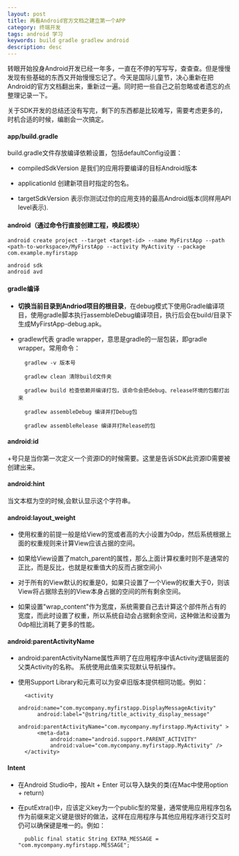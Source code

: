 ```yaml
---
layout: post
title: 再看Android官方文档之建立第一个APP
category: 终端开发
tags: android 学习
keywords: build gradle gradlew android
description: desc
---
```


转眼开始投身Android开发已经一年多，一直在不停的写写写，查查查。但是慢慢发现有些基础的东西又开始慢慢忘记了。今天是国际儿童节，决心重新在把Android的官方文档翻出来，重新过一遍。同时把一些自己之前忽略或者遗忘的点整理记录一下。

关于SDK开发的总结还没有写完，剩下的东西都是比较难写，需要考虑更多的，时机合适的时候，编剧会一次搞定。

#### app/build.gradle

build.gradle文件存放编译依赖设置，包括defaultConfig设置：

- compiledSdkVersion 是我们的应用将要编译的目标Android版本

- applicationId 创建新项目时指定的包名。

- targetSdkVersion 表示你测试过你的应用支持的最高Android版本(同样用API level表示).

#### android（通过命令行直接创建工程，唤起模块）

	android create project --target <target-id> --name MyFirstApp --path <path-to-workspace>/MyFirstApp --activity MyActivity --package com.example.myfirstapp
	
	android sdk
	android avd

#### gradle编译

- **切换当前目录到Andriod项目的根目录**，在debug模式下使用Gradle编译项目，使用gradle脚本执行assembleDebug编译项目，执行后会在build/目录下生成MyFirstApp-debug.apk。

- gradlew代表 gradle wrapper，意思是gradle的一层包装，即gradle wrapper。常用命令：

		gradlew -v 版本号

		gradlew clean 清除build文件夹

		gradlew build 检查依赖并编译打包，该命令会把debug、release环境的包都打出来
		
		gradlew assembleDebug 编译并打Debug包

		gradlew assembleRelease 编译并打Release的包

#### android:id

+号只是当你第一次定义一个资源ID的时候需要。这里是告诉SDK此资源ID需要被创建出来。

#### android:hint

当文本框为空的时候,会默认显示这个字符串。

#### android:layout_weight

- 使用权重的前提一般是给View的宽或者高的大小设置为0dp，然后系统根据上面的权重规则来计算View应该占据的空间。

- 如果给View设置了match_parent的属性，那么上面计算权重时则不是通常的正比，而是反比，也就是权重值大的反而占据空间小

- 对于所有的View默认的权重是0，如果只设置了一个View的权重大于0，则该View将占据除去别的View本身占据的空间的所有剩余空间。

- 如果设置"wrap_content"作为宽度，系统需要自己去计算这个部件所占有的宽度，而此时设置了权重，所以系统自动会占据剩余空间，这种做法和设置为0dp相比消耗了更多的性能。

#### android:parentActivityName

- android:parentActivityName属性声明了在应用程序中该Activity逻辑层面的父类Activity的名称。 系统使用此值来实现默认导航操作。

- 使用Support Library和<meta-data>元素可以为安卓旧版本提供相同功能。例如：

		<activity
        	android:name="com.mycompany.myfirstapp.DisplayMessageActivity"
        	android:label="@string/title_activity_display_message"
        	android:parentActivityName="com.mycompany.myfirstapp.MyActivity" >
        	<meta-data
            	android:name="android.support.PARENT_ACTIVITY"
            	android:value="com.mycompany.myfirstapp.MyActivity" />
    	</activity>
    

#### Intent

- 在Android Studio中，按Alt + Enter 可以导入缺失的类(在Mac中使用option + return)

- 在putExtra()中，应该定义key为一个public型的常量，通常使用应用程序包名作为前缀来定义键是很好的做法，这样在应用程序与其他应用程序进行交互时仍可以确保键是唯一的。例如：

		public final static String EXTRA_MESSAGE = "com.mycompany.myfirstapp.MESSAGE";


